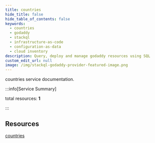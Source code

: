 ```yaml
---
title: countries
hide_title: false
hide_table_of_contents: false
keywords:
  - countries
  - godaddy
  - stackql
  - infrastructure-as-code
  - configuration-as-data
  - cloud inventory
description: Query, deploy and manage godaddy resources using SQL
custom_edit_url: null
image: /img/stackql-godaddy-provider-featured-image.png
---
```


countries service documentation.

:::info[Service Summary]

total resources: __1__  

:::

## Resources
<div class="row">
<div class="providerDocColumn">
<a href="/services/countries/countries/">countries</a>
</div>
<div class="providerDocColumn">

</div>
</div>